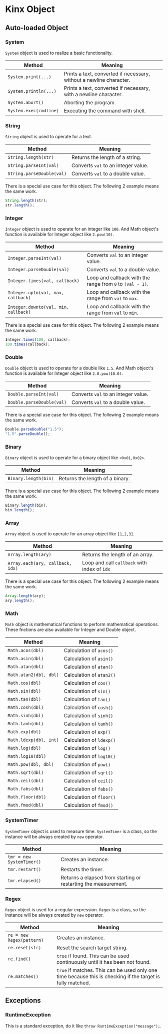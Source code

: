 # Kinx Object

## Auto-loaded Object

### System

`System` object is used to realize a basic functionality.

|         Method         |                               Meaning                               |
| ---------------------- | ------------------------------------------------------------------- |
| `System.print(...)`    | Prints a text, converted if necessary, without a newline character. |
| `System.println(...)`  | Prints a text, converted if necessary, with a newline character.    |
| `System.abort()`       | Aborting the program.                                               |
| `System.exec(cmdline)` | Executing the command with shell.                                   |

### String

`String` object is used to operate for a text.

|          Method           |               Meaning               |
| ------------------------- | ----------------------------------- |
| `String.length(str)`      | Returns the length of a string.     |
| `String.parseInt(val)`    | Converts `val` to an integer value. |
| `String.parseDouble(val)` | Converts `val` to a double value.   |

There is a special use case for this object.
The following 2 example means the same work.

```js
String.length(str);
str.length();
```

### Integer

`Integer` object is used to operate for an integer like `100`.
And Math object's function is available for Integer object like `2.pow(10)`.

|                Method                |                          Meaning                          |
| ------------------------------------ | --------------------------------------------------------- |
| `Integer.parseInt(val)`              | Converts `val` to an integer value.                       |
| `Integer.parseDouble(val)`           | Converts `val` to a double value.                         |
| `Integer.times(val, callback)`       | Loop and callback with the range from `0` to `(val - 1)`. |
| `Integer.upto(val, max, callback)`   | Loop and callback with the range from `val` to `max`.     |
| `Integer.downto(val, min, callback)` | Loop and callback with the range from `val` to `min`.     |

There is a special use case for this object.
The following 2 example means the same work.

```js
Integer.times(100, callback);
100.times(callback);
```

### Double

`Double` object is used to operate for a double like `1.5`.
And Math object's function is available for Integer object like `2.0.pow(10.0)`.

|          Method           |               Meaning               |
| ------------------------- | ----------------------------------- |
| `Double.parseInt(val)`    | Converts `val` to an integer value. |
| `Double.parseDouble(val)` | Converts `val` to a double value.   |

There is a special use case for this object.
The following 2 example means the same work.

```js
Double.parseDouble("1.5");
"1.5".parseDouble();
```

### Binary

`Binary` object is used to operate for a binary object like `<0x01,0x02>`.

|        Method        |             Meaning             |
| -------------------- | ------------------------------- |
| `Binary.length(bin)` | Returns the length of a binary. |

There is a special use case for this object.
The following 2 example means the same work.

```js
Binary.length(bin);
bin.length();
```

### Array

`Array` object is used to operate for an array object like `[1,2,3]`.

|              Method              |                   Meaning                    |
| -------------------------------- | -------------------------------------------- |
| `Array.length(ary)`              | Returns the length of an array.              |
| `Array.each(ary, callback, idx)` | Loop and call `callback` with index of `idx` |

There is a special use case for this object.
The following 2 example means the same work.

```js
Array.length(ary);
ary.length();
```

### Math

`Math` object is mathematical functions to perform mathematical operations.
These fnctions are also available for Integer and Double object.

|         Method         |         Meaning          |
| ---------------------- | ------------------------ |
| `Math.acos(dbl)`       | Calculation of `acos()`  |
| `Math.asin(dbl)`       | Calculation of `asin()`  |
| `Math.atan(dbl)`       | Calculation of `atan()`  |
| `Math.atan2(dbl, dbl)` | Calculation of `atan2()` |
| `Math.cos(dbl)`        | Calculation of `cos()`   |
| `Math.sin(dbl)`        | Calculation of `sin()`   |
| `Math.tan(dbl)`        | Calculation of `tan()`   |
| `Math.cosh(dbl)`       | Calculation of `cosh()`  |
| `Math.sinh(dbl)`       | Calculation of `sinh()`  |
| `Math.tanh(dbl)`       | Calculation of `tanh()`  |
| `Math.exp(dbl)`        | Calculation of `exp()`   |
| `Math.ldexp(dbl, int)` | Calculation of `ldexp()` |
| `Math.log(dbl)`        | Calculation of `log()`   |
| `Math.log10(dbl)`      | Calculation of `log10()` |
| `Math.pow(dbl, dbl)`   | Calculation of `pow()`   |
| `Math.sqrt(dbl)`       | Calculation of `sqrt()`  |
| `Math.ceil(dbl)`       | Calculation of `ceil()`  |
| `Math.fabs(dbl)`       | Calculation of `fabs()`  |
| `Math.floor(dbl)`      | Calculation of `floor()` |
| `Math.fmod(dbl)`       | Calculation of `fmod()`  |

### SystemTimer

`SystemTimer` object is used to measure time.
`SystemTimer` is a class, so the instance will be always created by `new` operator.

|          Method           |                            Meaning                             |
| ------------------------- | -------------------------------------------------------------- |
| `tmr = new SystemTimer()` | Creates an instance.                                           |
| `tmr.restart()`           | Restarts the timer.                                            |
| `tmr.elapsed()`           | Returns a elapsed from starting or restarting the measurement. |

### Regex

`Regex` object is used for a regular expression.
`Regex` is a class, so the instance will be always created by `new` operator.

|          Method           |                                                  Meaning                                                   |
| ------------------------- | ---------------------------------------------------------------------------------------------------------- |
| `re = new Regex(pattern)` | Creates an instance.                                                                                       |
| `re.reset(str)`           | Reset the search target string.                                                                            |
| `re.find()`               | `true` if found. This can be used continuously until it has been not found.                                |
| `re.matches()`            | `true` if matches. This can be used only one time because this is checking if the target is fully matched. |

## Exceptions

### RuntimeException

This is a standard exception, do it like `throw RuntimeException("message");`.
